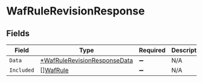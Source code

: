 # WafRuleRevisionResponse


## Fields

| Field                                                                              | Type                                                                               | Required                                                                           | Description                                                                        |
| ---------------------------------------------------------------------------------- | ---------------------------------------------------------------------------------- | ---------------------------------------------------------------------------------- | ---------------------------------------------------------------------------------- |
| `Data`                                                                             | [*WafRuleRevisionResponseData](../../models/shared/wafrulerevisionresponsedata.md) | :heavy_minus_sign:                                                                 | N/A                                                                                |
| `Included`                                                                         | [][WafRule](../../models/shared/wafrule.md)                                        | :heavy_minus_sign:                                                                 | N/A                                                                                |